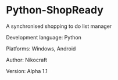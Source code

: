 # Python-ShopReady
A synchronised shopping to do list manager

Development language: Python

Platforms: Windows, Android

Author: Nikocraft

Version: Alpha 1.1
